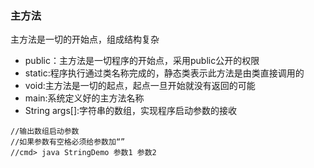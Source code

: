 ### 主方法
主方法是一切的开始点，组成结构复杂
-   public：主方法是一切程序的开始点，采用public公开的权限
-   static:程序执行通过类名称完成的，静态类表示此方法是由类直接调用的
-   void:主方法是一切的起点，起点一旦开始就没有返回的可能
-   main:系统定义好的主方法名称
-   String args[]:字符串的数组，实现程序启动参数的接收
```
//输出数组启动参数
//如果参数有空格必须给参数加“”
//cmd> java StringDemo 参数1 参数2 

```